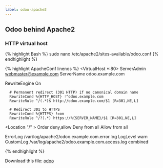 ```yaml
---
label: odoo-apache2
---
```

## Odoo behind Apache2

### HTTP virtual host

{% highlight Bash %}
sudo nano /etc/apache2/sites-available/odoo.conf
{% endhighlight %}

{% highlight ApacheConf linenos %}
<VirtualHost *:80>
   ServerAdmin webmaster@example.com
   ServerName odoo.example.com

   <IfModule mod_rewrite.c>
      RewriteEngine On

      # Permanent redirect (301 HTTP) if no canonical domain name
      RewriteCond %{HTTP_HOST} !^odoo.example.com
      RewriteRule ^/(.*)$ http://odoo.example.com/$1 [R=301,NE,L]

      # Redirect 301 to HTTPS
      RewriteCond %{HTTPS} !=on
      RewriteRule ^/?(.*) https://%{SERVER_NAME}/$1 [R=301,NE,L]
   </IfModule>

   <Location "/" >
      Order deny,allow
      Deny from all
      Allow from all
   </Location>

   ErrorLog /var/log/apache2/odoo.example.com.error.log
   LogLevel warn
   CustomLog /var/log/apache2/odoo.example.com.access.log combined

</VirtualHost>
{% endhighlight %}

Download this file: [odoo](files/apache2/odoo.conf)
